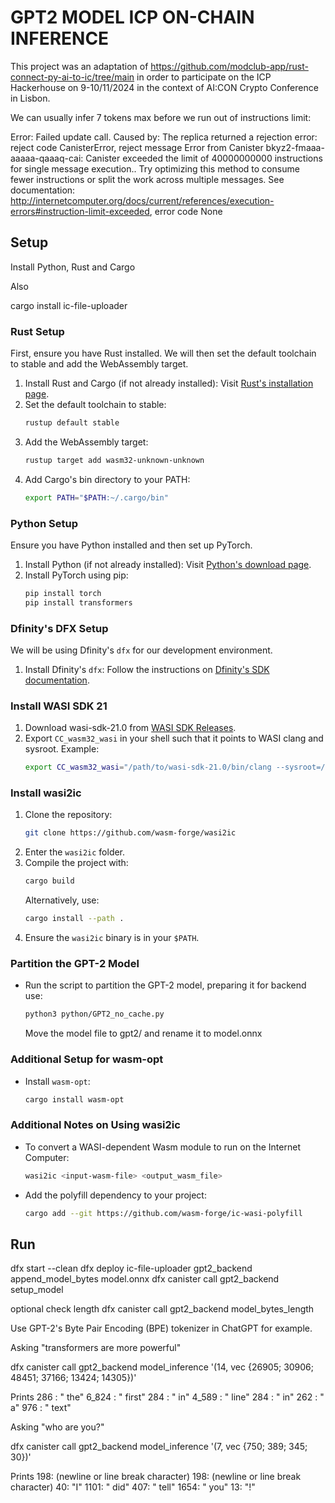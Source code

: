# GPT2 MODEL ICP ON-CHAIN INFERENCE

This project was an adaptation of https://github.com/modclub-app/rust-connect-py-ai-to-ic/tree/main in order to participate on the ICP Hackerhouse on 9-10/11/2024 in the context of AI:CON Crypto Conference in Lisbon.

We can usually infer 7 tokens max before we run out of instructions limit:

Error: Failed update call.
Caused by: The replica returned a rejection error: reject code CanisterError, reject message Error from Canister bkyz2-fmaaa-aaaaa-qaaaq-cai: Canister exceeded the limit of 40000000000 instructions for single message execution..
Try optimizing this method to consume fewer instructions or split the work across multiple messages. See documentation: http://internetcomputer.org/docs/current/references/execution-errors#instruction-limit-exceeded, error code None
 

## Setup

Install Python, Rust and Cargo

Also

cargo install ic-file-uploader

### Rust Setup

First, ensure you have Rust installed. We will then set the default toolchain to stable and add the WebAssembly target.

1. Install Rust and Cargo (if not already installed): Visit [Rust's installation page](https://www.rust-lang.org/tools/install).
2. Set the default toolchain to stable:
   ```bash
   rustup default stable
   ```
3. Add the WebAssembly target:
   ```bash
   rustup target add wasm32-unknown-unknown
   ```
4. Add Cargo's bin directory to your PATH:
   ```bash
   export PATH="$PATH:~/.cargo/bin"
   ```

### Python Setup

Ensure you have Python installed and then set up PyTorch.

1. Install Python (if not already installed): Visit [Python's download page](https://www.python.org/downloads/).
2. Install PyTorch using pip:
   ```bash
   pip install torch
   pip install transformers
   ```

### Dfinity's DFX Setup

We will be using Dfinity's `dfx` for our development environment.

1. Install Dfinity's `dfx`: Follow the instructions on [Dfinity's SDK documentation](https://sdk.dfinity.org/docs/quickstart/quickstart.html).


### Install WASI SDK 21

1. Download wasi-sdk-21.0 from [WASI SDK Releases](https://github.com/WebAssembly/wasi-sdk/releases/tag/wasi-sdk-21).
2. Export `CC_wasm32_wasi` in your shell such that it points to WASI clang and sysroot. Example:
   ```bash
   export CC_wasm32_wasi="/path/to/wasi-sdk-21.0/bin/clang --sysroot=/path/to/wasi-sdk-21.0/share/wasi-sysroot"
   ```

### Install wasi2ic

1. Clone the repository:
   ```bash
   git clone https://github.com/wasm-forge/wasi2ic
   ```
2. Enter the `wasi2ic` folder.
3. Compile the project with:
   ```bash
   cargo build
   ```
   Alternatively, use:
   ```bash
   cargo install --path .
   ```
4. Ensure the `wasi2ic` binary is in your `$PATH`.

### Partition the GPT-2 Model

- Run the script to partition the GPT-2 model, preparing it for backend use:
  ```bash
  python3 python/GPT2_no_cache.py
  ```

  Move the model file to gpt2/ and rename it to model.onnx


### Additional Setup for wasm-opt

- Install `wasm-opt`:
  ```bash
  cargo install wasm-opt
  ```

### Additional Notes on Using wasi2ic

- To convert a WASI-dependent Wasm module to run on the Internet Computer:
  ```bash
  wasi2ic <input-wasm-file> <output_wasm_file>
  ```
- Add the polyfill dependency to your project:
  ```bash
  cargo add --git https://github.com/wasm-forge/ic-wasi-polyfill
  ```

## Run

dfx start --clean
dfx deploy
ic-file-uploader gpt2_backend append_model_bytes model.onnx
dfx canister call gpt2_backend setup_model

optional check length
dfx canister call gpt2_backend model_bytes_length

Use GPT-2's Byte Pair Encoding (BPE) tokenizer in ChatGPT for example.

Asking
"transformers are more powerful"

dfx canister call gpt2_backend model_inference '(14, vec {26905; 30906; 48451; 37166; 13424; 14305})'

Prints
286 : " the"
6_824 : " first"
284 : " in"
4_589 : " line"
284 : " in"
262 : " a"
976 : " text"

Asking
"who are you?"

dfx canister call gpt2_backend model_inference '(7, vec {750; 389; 345; 30})'

Prints
198: (newline or line break character)
198: (newline or line break character)
40: "I"
1101: " did"
407: " tell"
1654: " you"
13: "!"

